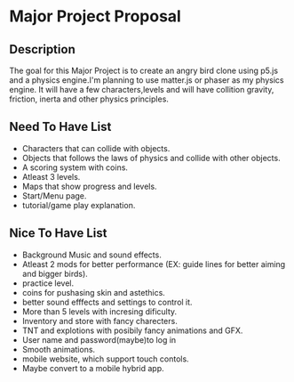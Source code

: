 # Major Project Proposal

## Description
The goal for this Major Project is to create an angry bird clone using p5.js and a physics engine.I'm planning to use matter.js or phaser as my physics engine. It will have a few characters,levels and will have collition gravity, friction, inerta and other physics principles.

## Need To Have List
- Characters that can collide with objects.
- Objects that  follows the laws of physics and collide with other objects.
- A scoring system with coins.
- Atleast 3 levels.
- Maps that show progress and levels.
- Start/Menu page.
- tutorial/game play explanation.

## Nice To Have List 

- Background Music and sound effects.
- Atleast 2 mods for better performance (EX: guide lines for better aiming and bigger birds).
- practice level.
- coins for pushasing skin and astethics.
- better sound efffects and settings to control it.
- More than 5 levels with incresing dificulty.
- Inventory and store with fancy charecters.
- TNT and explotions with posibily fancy animations and GFX.
- User name and password(maybe)to log in
- Smooth animations.
- mobile website, which support touch contols.
- Maybe convert to a mobile hybrid app.